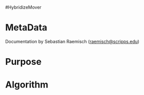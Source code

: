 #HybridizeMover

MetaData
========

Documentation by Sebastian Raemisch (raemisch@scripps.edu)

Purpose
=======

Algorithm
=========

